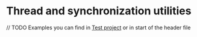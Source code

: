 # Thread and synchronization utilities
// TODO
Examples you can find in [Test project](https://github.com/Pennywise007/ext_test/tree/main/ext_test/Tests) or in start of the header file
